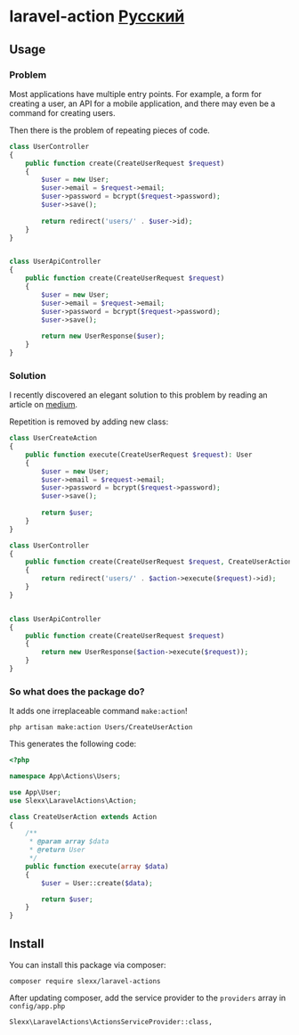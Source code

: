 # laravel-action [Русский](https://github.com/slexx1234/laravel-actions/blob/master/RU.md)

## Usage

### Problem

Most applications have multiple entry points. For example, a form for creating a user, an 
API for a mobile application, and there may even be a command for creating users.

Then there is the problem of repeating pieces of code.

```php
class UserController 
{
    public function create(CreateUserRequest $request) 
    {
        $user = new User;
        $user->email = $request->email;
        $user->password = bcrypt($request->password);
        $user->save();
        
        return redirect('users/' . $user->id);
    }
}


class UserApiController 
{
    public function create(CreateUserRequest $request) 
    {
        $user = new User;
        $user->email = $request->email;
        $user->password = bcrypt($request->password);
        $user->save();
        
        return new UserResponse($user);
    }
}
```

### Solution

I recently discovered an elegant solution to this problem by reading an article on [medium](https://medium.com/@remi_collin/keeping-your-laravel-applications-dry-with-single-action-classes-6a950ec54d1d).

Repetition is removed by adding new class:

```php
class UserCreateAction 
{
    public function execute(CreateUserRequest $request): User
    {
        $user = new User;
        $user->email = $request->email;
        $user->password = bcrypt($request->password);
        $user->save();
        
        return $user;
    }
}

class UserController 
{
    public function create(CreateUserRequest $request, CreateUserAction $action) 
    {
        return redirect('users/' . $action->execute($request)->id);
    }
}


class UserApiController 
{
    public function create(CreateUserRequest $request) 
    {
        return new UserResponse($action->execute($request));
    }
}
```

### So what does the package do?

It adds one irreplaceable command `make:action`!

```
php artisan make:action Users/CreateUserAction
```

This generates the following code:

```php
<?php

namespace App\Actions\Users;

use App\User;
use Slexx\LaravelActions\Action;

class CreateUserAction extends Action
{
    /**
     * @param array $data
     * @return User
     */
    public function execute(array $data)
    {
        $user = User::create($data);

        return $user;
    }
}
```

## Install 

You can install this package via composer:

```
composer require slexx/laravel-actions
```

After updating composer, add the service provider to the `providers` array in `config/app.php`

```
Slexx\LaravelActions\ActionsServiceProvider::class,
```

